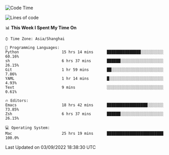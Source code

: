 <!--START_SECTION:waka-->
![Code Time](http://img.shields.io/badge/Code%20Time-846%20hrs%2012%20mins-blue)

![Lines of code](https://img.shields.io/badge/From%20Hello%20World%20I%27ve%20Written-22%20Thousand%20lines%20of%20code-blue)

📊 **This Week I Spent My Time On** 

```text
⌚︎ Time Zone: Asia/Shanghai

💬 Programming Languages: 
Python                   15 hrs 14 mins      ███████████████░░░░░░░░░░   60.16% 
sh                       6 hrs 37 mins       ██████░░░░░░░░░░░░░░░░░░░   26.15% 
Git                      1 hr 59 mins        ██░░░░░░░░░░░░░░░░░░░░░░░   7.86% 
YAML                     1 hr 14 mins        █░░░░░░░░░░░░░░░░░░░░░░░░   4.93% 
Text                     9 mins              ░░░░░░░░░░░░░░░░░░░░░░░░░   0.61%

🔥 Editors: 
Emacs                    18 hrs 42 mins      ██████████████████░░░░░░░   73.85% 
Zsh                      6 hrs 37 mins       ██████░░░░░░░░░░░░░░░░░░░   26.15%

💻 Operating System: 
Mac                      25 hrs 19 mins      █████████████████████████   100.0%

```


 Last Updated on 03/09/2022 18:38:30 UTC
<!--END_SECTION:waka-->
